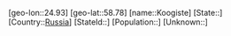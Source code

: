 ﻿---
location: [58.78,24.93]
type: City
tags:
- geo/City


SpocWebEntityId: 31563
isDeleted: false
confidential: public

---
[geo-lon::24.93]
[geo-lat::58.78]
[name::Koogiste]
[State::]
[Country::[Russia](geo/Continent/Europe/Russia.md)]
[StateId::]
[Population::]
[Unknown::]

